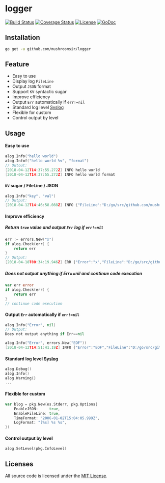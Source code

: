 # logger
[![Build Status](https://img.shields.io/travis/mushroomsir/logger.svg?style=flat-square)](https://travis-ci.org/mushroomsir/logger)
[![Coverage Status](http://img.shields.io/coveralls/mushroomsir/logger.svg?style=flat-square)](https://coveralls.io/github/mushroomsir/logger?branch=master)
[![License](http://img.shields.io/badge/license-mit-blue.svg?style=flat-square)](https://github.com/mushroomsir/logger/blob/master/LICENSE)
[![GoDoc](http://img.shields.io/badge/go-documentation-blue.svg?style=flat-square)](http://godoc.org/github.com/mushroomsir/logger)

## Installation

```sh
go get -u github.com/mushroomsir/logger
```

## Feature

- Easy to use
- Display log ```FileLine```
- Output ```JSON``` format 
- Support ```KV```  syntactic sugar
- Improve efficiency
- Output ```Err``` automatically if ``` err!=nil ```
- Standard log level [Syslog](https://en.wikipedia.org/wiki/Syslog)
- Flexible for custom
- Control output by level

## Usage

#### Easy to use

```go
alog.Info("hello world")
alog.Infof("hello world %v", "format")
// Outout:
[2018-04-12T14:37:55.272Z] INFO hello world
[2018-04-12T14:37:55.272Z] INFO hello world format
```

####  ```KV``` sugar / FileLine / JSON

```go
alog.Info("key", "val")
// Output:
[2018-04-12T14:46:58.088Z] INFO {"FileLine":"D:/go/src/github.com/mushroomsir/logger/examples/main.go:15","Key":"val"}
```
#### Improve efficiency
##### Return ```true``` value and output ```Err``` log if ``` err!=nil ```
```go
err := errors.New("x")
if alog.Check(err) {
    return err
}
// Output:
[2018-04-18T00:34:19.946Z] ERR {"Error":"x","FileLine":"D:/go/src/github.com/mushroomsir/logger/examples/main.go:13"}
```
##### Does not output anything if Err==nil and continue code execution
```go
var err error
if alog.Check(err) {
    return err
}
// continue code execution
```
#### Output ```Err``` automatically if ``` err!=nil ```

```go
alog.Info("Error", nil)
// Output:
Does not output anything if Err==nil

alog.Info("Error", errors.New("EOF"))
[2018-04-12T14:51:41.19Z] INFO {"Error":"EOF","FileLine":"D:/go/src/github.com/mushroomsir/logger/examples/main.go:18"}
```

#### Standard log level [Syslog](https://en.wikipedia.org/wiki/Syslog)

```go
alog.Debug()
alog.Info()
alog.Warning()
...
```

#### Flexible for custom

```go
var blog = pkg.New(os.Stderr, pkg.Options{
	EnableJSON:     true,
	EnableFileLine: true,
    TimeFormat: "2006-01-02T15:04:05.999Z",
    LogFormat: "[%s] %s %s",
})
```

#### Control output by level

```go
alog.SetLevel(pkg.InfoLevel)
```

## Licenses

All source code is licensed under the [MIT License](https://github.com/mushroomsir/logger/blob/master/LICENSE).
